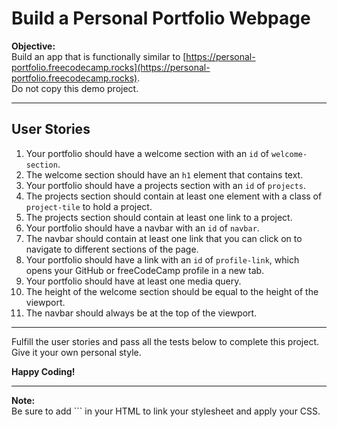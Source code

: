 # Build a Personal Portfolio Webpage

**Objective:**  
Build an app that is functionally similar to [https://personal-portfolio.freecodecamp.rocks](https://personal-portfolio.freecodecamp.rocks).  
Do not copy this demo project.

---

## User Stories

1. Your portfolio should have a welcome section with an `id` of `welcome-section`.
2. The welcome section should have an `h1` element that contains text.
3. Your portfolio should have a projects section with an `id` of `projects`.
4. The projects section should contain at least one element with a class of `project-tile` to hold a project.
5. The projects section should contain at least one link to a project.
6. Your portfolio should have a navbar with an `id` of `navbar`.
7. The navbar should contain at least one link that you can click on to navigate to different sections of the page.
8. Your portfolio should have a link with an `id` of `profile-link`, which opens your GitHub or freeCodeCamp profile in a new tab.
9. Your portfolio should have at least one media query.
10. The height of the welcome section should be equal to the height of the viewport.
11. The navbar should always be at the top of the viewport.

---

Fulfill the user stories and pass all the tests below to complete this project.  
Give it your own personal style.  

**Happy Coding!**

---

**Note:**  
Be sure to add ``<link rel="stylesheet" href="styles.css">` in your HTML to link your stylesheet and apply your CSS.
